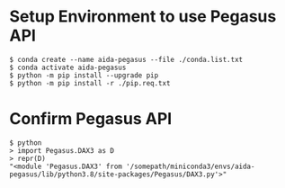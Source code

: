 # Setup Environment to use Pegasus API 
```
$ conda create --name aida-pegasus --file ./conda.list.txt 
$ conda activate aida-pegasus
$ python -m pip install --upgrade pip
$ python -m pip install -r ./pip.req.txt 
```

# Confirm Pegasus API
```
$ python
> import Pegasus.DAX3 as D
> repr(D)
"<module 'Pegasus.DAX3' from '/somepath/miniconda3/envs/aida-pegasus/lib/python3.8/site-packages/Pegasus/DAX3.py'>"
```
